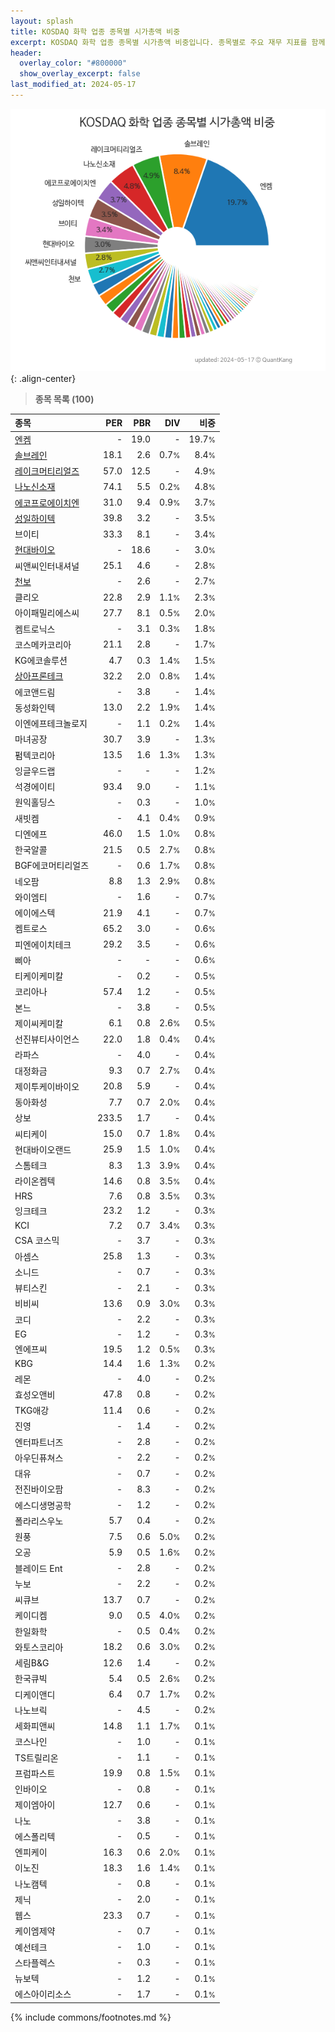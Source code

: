 ```yaml
---
layout: splash
title: KOSDAQ 화학 업종 종목별 시가총액 비중
excerpt: KOSDAQ 화학 업종 종목별 시가총액 비중입니다. 종목별로 주요 재무 지표를 함께 표시합니다.
header:
  overlay_color: "#800000"
  show_overlay_excerpt: false
last_modified_at: 2024-05-17
---
```



![KOSDAQ 화학 업종 종목별 시가총액 비중](/stats/sector/images/kosdaq_업종_화학_종목.png){: .align-center}


> **종목 목록 (100)**<a id="list"></a>

| **종목** | **PER** | **PBR** | **DIV** | **비중** |
| :------- | ------: | ------: | ------: | -------: |
| [엔켐](/348370/) | - | 19.0 | - | 19.7<small>%</small> |
| [솔브레인](/357780/) | 18.1 | 2.6 | 0.7<small>%</small> | 8.4<small>%</small> |
| [레이크머티리얼즈](/281740/) | 57.0 | 12.5 | - | 4.9<small>%</small> |
| [나노신소재](/121600/) | 74.1 | 5.5 | 0.2<small>%</small> | 4.8<small>%</small> |
| [에코프로에이치엔](/383310/) | 31.0 | 9.4 | 0.9<small>%</small> | 3.7<small>%</small> |
| [성일하이텍](/365340/) | 39.8 | 3.2 | - | 3.5<small>%</small> |
| 브이티 | 33.3 | 8.1 | - | 3.4<small>%</small> |
| [현대바이오](/048410/) | - | 18.6 | - | 3.0<small>%</small> |
| 씨앤씨인터내셔널 | 25.1 | 4.6 | - | 2.8<small>%</small> |
| [천보](/278280/) | - | 2.6 | - | 2.7<small>%</small> |
| 클리오 | 22.8 | 2.9 | 1.1<small>%</small> | 2.3<small>%</small> |
| 아이패밀리에스씨 | 27.7 | 8.1 | 0.5<small>%</small> | 2.0<small>%</small> |
| 켐트로닉스 | - | 3.1 | 0.3<small>%</small> | 1.8<small>%</small> |
| 코스메카코리아 | 21.1 | 2.8 | - | 1.7<small>%</small> |
| KG에코솔루션 | 4.7 | 0.3 | 1.4<small>%</small> | 1.5<small>%</small> |
| [상아프론테크](/089980/) | 32.2 | 2.0 | 0.8<small>%</small> | 1.4<small>%</small> |
| 에코앤드림 | - | 3.8 | - | 1.4<small>%</small> |
| 동성화인텍 | 13.0 | 2.2 | 1.9<small>%</small> | 1.4<small>%</small> |
| 이엔에프테크놀로지 | - | 1.1 | 0.2<small>%</small> | 1.4<small>%</small> |
| 마녀공장 | 30.7 | 3.9 | - | 1.3<small>%</small> |
| 펌텍코리아 | 13.5 | 1.6 | 1.3<small>%</small> | 1.3<small>%</small> |
| 잉글우드랩 | - | - | - | 1.2<small>%</small> |
| 석경에이티 | 93.4 | 9.0 | - | 1.1<small>%</small> |
| 원익홀딩스 | - | 0.3 | - | 1.0<small>%</small> |
| 새빗켐 | - | 4.1 | 0.4<small>%</small> | 0.9<small>%</small> |
| 디엔에프 | 46.0 | 1.5 | 1.0<small>%</small> | 0.8<small>%</small> |
| 한국알콜 | 21.5 | 0.5 | 2.7<small>%</small> | 0.8<small>%</small> |
| BGF에코머티리얼즈 | - | 0.6 | 1.7<small>%</small> | 0.8<small>%</small> |
| 네오팜 | 8.8 | 1.3 | 2.9<small>%</small> | 0.8<small>%</small> |
| 와이엠티 | - | 1.6 | - | 0.7<small>%</small> |
| 에이에스텍 | 21.9 | 4.1 | - | 0.7<small>%</small> |
| 켐트로스 | 65.2 | 3.0 | - | 0.6<small>%</small> |
| 피엔에이치테크 | 29.2 | 3.5 | - | 0.6<small>%</small> |
| 삐아 | - | - | - | 0.6<small>%</small> |
| 티케이케미칼 | - | 0.2 | - | 0.5<small>%</small> |
| 코리아나 | 57.4 | 1.2 | - | 0.5<small>%</small> |
| 본느 | - | 3.8 | - | 0.5<small>%</small> |
| 제이씨케미칼 | 6.1 | 0.8 | 2.6<small>%</small> | 0.5<small>%</small> |
| 선진뷰티사이언스 | 22.0 | 1.8 | 0.4<small>%</small> | 0.4<small>%</small> |
| 라파스 | - | 4.0 | - | 0.4<small>%</small> |
| 대정화금 | 9.3 | 0.7 | 2.7<small>%</small> | 0.4<small>%</small> |
| 제이투케이바이오 | 20.8 | 5.9 | - | 0.4<small>%</small> |
| 동아화성 | 7.7 | 0.7 | 2.0<small>%</small> | 0.4<small>%</small> |
| 상보 | 233.5 | 1.7 | - | 0.4<small>%</small> |
| 씨티케이 | 15.0 | 0.7 | 1.8<small>%</small> | 0.4<small>%</small> |
| 현대바이오랜드 | 25.9 | 1.5 | 1.0<small>%</small> | 0.4<small>%</small> |
| 스톰테크 | 8.3 | 1.3 | 3.9<small>%</small> | 0.4<small>%</small> |
| 라이온켐텍 | 14.6 | 0.8 | 3.5<small>%</small> | 0.4<small>%</small> |
| HRS | 7.6 | 0.8 | 3.5<small>%</small> | 0.3<small>%</small> |
| 잉크테크 | 23.2 | 1.2 | - | 0.3<small>%</small> |
| KCI | 7.2 | 0.7 | 3.4<small>%</small> | 0.3<small>%</small> |
| CSA 코스믹 | - | 3.7 | - | 0.3<small>%</small> |
| 아셈스 | 25.8 | 1.3 | - | 0.3<small>%</small> |
| 소니드 | - | 0.7 | - | 0.3<small>%</small> |
| 뷰티스킨 | - | 2.1 | - | 0.3<small>%</small> |
| 비비씨 | 13.6 | 0.9 | 3.0<small>%</small> | 0.3<small>%</small> |
| 코디 | - | 2.2 | - | 0.3<small>%</small> |
| EG | - | 1.2 | - | 0.3<small>%</small> |
| 엔에프씨 | 19.5 | 1.2 | 0.5<small>%</small> | 0.3<small>%</small> |
| KBG | 14.4 | 1.6 | 1.3<small>%</small> | 0.2<small>%</small> |
| 레몬 | - | 4.0 | - | 0.2<small>%</small> |
| 효성오앤비 | 47.8 | 0.8 | - | 0.2<small>%</small> |
| TKG애강 | 11.4 | 0.6 | - | 0.2<small>%</small> |
| 진영 | - | 1.4 | - | 0.2<small>%</small> |
| 엔터파트너즈 | - | 2.8 | - | 0.2<small>%</small> |
| 아우딘퓨쳐스 | - | 2.2 | - | 0.2<small>%</small> |
| 대유 | - | 0.7 | - | 0.2<small>%</small> |
| 전진바이오팜 | - | 8.3 | - | 0.2<small>%</small> |
| 에스디생명공학 | - | 1.2 | - | 0.2<small>%</small> |
| 폴라리스우노 | 5.7 | 0.4 | - | 0.2<small>%</small> |
| 원풍 | 7.5 | 0.6 | 5.0<small>%</small> | 0.2<small>%</small> |
| 오공 | 5.9 | 0.5 | 1.6<small>%</small> | 0.2<small>%</small> |
| 블레이드 Ent | - | 2.8 | - | 0.2<small>%</small> |
| 누보 | - | 2.2 | - | 0.2<small>%</small> |
| 씨큐브 | 13.7 | 0.7 | - | 0.2<small>%</small> |
| 케이디켐 | 9.0 | 0.5 | 4.0<small>%</small> | 0.2<small>%</small> |
| 한일화학 | - | 0.5 | 0.4<small>%</small> | 0.2<small>%</small> |
| 와토스코리아 | 18.2 | 0.6 | 3.0<small>%</small> | 0.2<small>%</small> |
| 세림B&G | 12.6 | 1.4 | - | 0.2<small>%</small> |
| 한국큐빅 | 5.4 | 0.5 | 2.6<small>%</small> | 0.2<small>%</small> |
| 디케이앤디 | 6.4 | 0.7 | 1.7<small>%</small> | 0.2<small>%</small> |
| 나노브릭 | - | 4.5 | - | 0.2<small>%</small> |
| 세화피앤씨 | 14.8 | 1.1 | 1.7<small>%</small> | 0.1<small>%</small> |
| 코스나인 | - | 1.0 | - | 0.1<small>%</small> |
| TS트릴리온 | - | 1.1 | - | 0.1<small>%</small> |
| 프럼파스트 | 19.9 | 0.8 | 1.5<small>%</small> | 0.1<small>%</small> |
| 인바이오 | - | 0.8 | - | 0.1<small>%</small> |
| 제이엠아이 | 12.7 | 0.6 | - | 0.1<small>%</small> |
| 나노 | - | 3.8 | - | 0.1<small>%</small> |
| 에스폴리텍 | - | 0.5 | - | 0.1<small>%</small> |
| 엔피케이 | 16.3 | 0.6 | 2.0<small>%</small> | 0.1<small>%</small> |
| 이노진 | 18.3 | 1.6 | 1.4<small>%</small> | 0.1<small>%</small> |
| 나노캠텍 | - | 0.8 | - | 0.1<small>%</small> |
| 제닉 | - | 2.0 | - | 0.1<small>%</small> |
| 웹스 | 23.3 | 0.7 | - | 0.1<small>%</small> |
| 케이엠제약 | - | 0.7 | - | 0.1<small>%</small> |
| 예선테크 | - | 1.0 | - | 0.1<small>%</small> |
| 스타플렉스 | - | 0.3 | - | 0.1<small>%</small> |
| 뉴보텍 | - | 1.2 | - | 0.1<small>%</small> |
| 에스아이리소스 | - | 1.7 | - | 0.1<small>%</small> |

{% include commons/footnotes.md %}